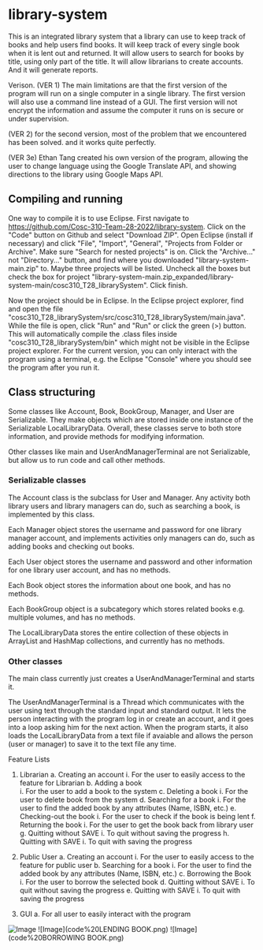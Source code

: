 # library-system
This is an integrated library system that a library can use to keep track of books and help users find books. It will keep track of every single book when it is lent out and returned. It will allow users to search for books by title, using only part of the title. It will allow librarians to create accounts. And it will generate reports. 

Verison.
(VER 1) The main limitations are that the first version of the program will run on a single computer in a single library. The first version will also use a command line instead of a GUI. The first version will not encrypt the information and assume the computer it runs on is secure or under supervision.

(VER 2) for the second version, most of the problem that we encountered has been solved. and it works quite perfectly.

(VER 3e) Ethan Tang created his own version of the program, allowing the user to change language using the Google Translate API, and showing directions to the library using Google Maps API.


## Compiling and running
One way to compile it is to use Eclipse. First navigate to https://github.com/Cosc-310-Team-28-2022/library-system. Click on the "Code" button on Github and select "Download ZIP". Open Eclipse (install if necessary) and click "File", "Import", "General", "Projects from Folder or Archive". Make sure "Search for nested projects" is on. Click the "Archive..." not "Directory..." button, and find where you downloaded "library-system-main.zip" to. Maybe three projects will be listed. Uncheck all the boxes but check the box for project "library-system-main.zip_expanded/library-system-main/cosc310_T28_librarySystem". Click finish.

Now the project should be in Eclipse. In the Eclipse project explorer, find and open the file "cosc310_T28_librarySystem/src/cosc310_T28_librarySystem/main.java". While the file is open, click "Run" and "Run" or click the green (>) button. This will automatically compile the .class files inside "cosc310_T28_librarySystem/bin" which might not be visible in the Eclipse project explorer. For the current version, you can only interact with the program using a terminal, e.g. the Eclipse "Console" where you should see the program after you run it.

## Class structuring
Some classes like Account, Book, BookGroup, Manager, and User are Serializable. They make objects which are stored inside one instance of the Serializable LocalLibraryData. Overall, these classes serve to both store information, and provide methods for modifying information.

Other classes like main and UserAndManagerTerminal are not Serializable, but allow us to run code and call other methods.

### Serializable classes

The Account class is the subclass for User and Manager. Any activity both library users and library managers can do, such as searching a book, is implemented by this class.

Each Manager object stores the username and password for one library manager account, and implements activities only managers can do, such as adding books and checking out books.

Each User object stores the username and password and other information for one library user account, and has no methods.

Each Book object stores the information about one book, and has no methods.

Each BookGroup object is a subcategory which stores related books e.g. multiple volumes, and has no methods.

The LocalLibraryData stores the entire collection of these objects in ArrayList and HashMap collections, and currently has no methods.

### Other classes

The main class currently just creates a UserAndManagerTerminal and starts it.

The UserAndManagerTerminal is a Thread which communicates with the user using text through the standard input and standard output. It lets the person interacting with the program log in or create an account, and it goes into a loop asking him for the next action. When the program starts, it also loads the LocalLibraryData from a text file if avaiable and allows the person (user or manager) to save it to the text file any time.

Feature Lists

1.	Librarian
a.	Creating an account
i.	For the user to easily access to the feature for Librarian 
b.	Adding a book	
i.	For the user to add a book to the system
c.	Deleting a book
i.	For the user to delete book from the system
d.	Searching for a book
i.	For the user to find the added book by any attributes (Name, ISBN, etc.)
e.	Checking-out the book
i.	For the user to check if the book is being lent
f.	Returning the book
i.	For the user to get the book back from library user
g.	Quitting without SAVE
i.	To quit without saving the progress
h.	Quitting with SAVE
i.	To quit with saving the progress

2.	Public User
a.	Creating an account
i.	For the user to easily access to the feature for public user
b.	Searching for a book
i.	For the user to find the added book by any attributes (Name, ISBN, etc.)
c.	Borrowing the Book
i.	For the user to borrow the selected book
d.	Quitting without SAVE
i.	To quit without saving the progress
e.	Quitting with SAVE
i.	To quit with saving the progress
3.	GUI
a.	For all user to easily interact with the program




![Image](code%20structure.png)
![Image](code%20LENDING BOOK.png)
![Image](code%20BORROWING BOOK.png)
